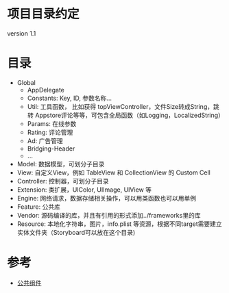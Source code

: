 # 项目目录约定

version 1.1

# 目录
- Global
	- AppDelegate
	- Constants: Key, ID, 参数名称...
	- Util: 工具函数， 比如获得 topViewController，文件Size转成String，跳转 Appstore评论等等，可包含全局函数（如Logging，LocalizedString）
	- Params: 在线参数
    - Rating: 评论管理
	- Ad: 广告管理
	- Bridging-Header
	- ...
- Model: 数据模型，可划分子目录
- View: 自定义View，例如 TableView 和 CollectionView 的 Custom Cell
- Controller: 控制器，可划分子目录
- Extension: 类扩展，UIColor, UIImage, UIView 等
- Engine: 网络请求，数据存储相关操作，可以用类函数也可以用单例
- Feature: 公共库
- Vendor: 源码编译的库，并且有引用的形式添加../frameworks里的库
- Resource: 本地化字符串，图片，info.plist 等资源，根据不同target需要建立实体文件夹（Storyboard可以放在这个目录)

# 参考
- [公共组件]("公共组件.md")